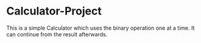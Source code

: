 # Calculator-Project
This is a simple Calculator which uses the binary operation one at a time.
It can continue from the result afterwards.
